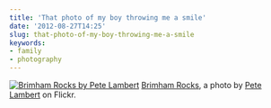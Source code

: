 ```yaml
---
title: 'That photo of my boy throwing me a smile'
date: '2012-08-27T14:25'
slug: that-photo-of-my-boy-throwing-me-a-smile
keywords:
- family
- photography
---
```


[![Brimham Rocks by Pete Lambert](http://farm8.staticflickr.com/7268/7765569828_b2e08ee696.jpg)](http://www.flickr.com/photos/peterjlambert/7765569828/)
[Brimham Rocks](http://www.flickr.com/photos/peterjlambert/7765569828/), a photo by [Pete Lambert](http://www.flickr.com/photos/peterjlambert/) on Flickr.
